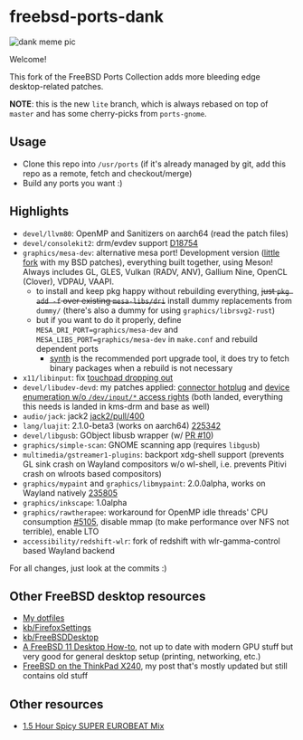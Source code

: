 # freebsd-ports-dank

![dank meme pic](https://unrelentingtech.s3.dualstack.eu-west-1.amazonaws.com/dankbsd.jpg?1)

Welcome!

This fork of the FreeBSD Ports Collection adds more bleeding edge desktop-related patches.

**NOTE**: this is the new `lite` branch, which is always rebased on top of `master` and has some cherry-picks from `ports-gnome`.

## Usage

- Clone this repo into `/usr/ports` (if it's already managed by git, add this repo as a remote, fetch and checkout/merge)
- Build any ports you want :)

## Highlights

- `devel/llvm80`: OpenMP and Sanitizers on aarch64 (read the patch files)
- `devel/consolekit2`: drm/evdev support [D18754](https://reviews.freebsd.org/D18754)
- `graphics/mesa-dev`: alternative mesa port! Development version ([little fork](https://github.com/myfreeweb/mesa) with my BSD patches), everything built together, using Meson! Always includes GL, GLES, Vulkan (RADV, ANV), Gallium Nine, OpenCL (Clover), VDPAU, VAAPI.
	- to install and keep pkg happy without rebuilding everything, ~~just `pkg add -f` over existing `mesa-libs/dri`~~ install dummy replacements from `dummy/` (there's also a dummy for using `graphics/librsvg2-rust`)
	- but if you want to do it properly, define `MESA_DRI_PORT=graphics/mesa-dev` and `MESA_LIBS_PORT=graphics/mesa-dev` in `make.conf` and rebuild dependent ports
		- [synth](https://github.com/jrmarino/synth) is the recommended port upgrade tool, it does try to fetch binary packages when a rebuild is not necessary
- `x11/libinput`: fix [touchpad dropping out](https://blog.grem.de/pages/t470s.html)
- `devel/libudev-devd`: my patches applied: [connector hotplug](https://github.com/FreeBSDDesktop/libudev-devd/pull/7) and [device enumeration w/o `/dev/input/*` access rights](https://github.com/FreeBSDDesktop/libudev-devd/pull/8) (both landed, everything this needs is landed in kms-drm and base as well)
- `audio/jack`: jack2 [jack2/pull/400](https://github.com/jackaudio/jack2/pull/400)
- `lang/luajit`: 2.1.0-beta3 (works on aarch64) [225342](https://bugs.freebsd.org/bugzilla/show_bug.cgi?id=225342)
- `devel/libgusb`: GObject libusb wrapper (w/ [PR #10](https://github.com/hughsie/libgusb/pull/10))
- `graphics/simple-scan`: GNOME scanning app (requires `libgusb`)
- `multimedia/gstreamer1-plugins`: backport xdg-shell support (prevents GL sink crash on Wayland compositors w/o wl-shell, i.e. prevents Pitivi crash on wlroots based compositors)
- `graphics/mypaint` and `graphics/libmypaint`: 2.0.0alpha, works on Wayland natively [235805](https://bugs.freebsd.org/bugzilla/show_bug.cgi?id=235805)
- `graphics/inkscape`: 1.0alpha
- `graphics/rawtherapee`: workaround for OpenMP idle threads' CPU consumption [#5105](https://github.com/Beep6581/RawTherapee/issues/5105), disable mmap (to make performance over NFS not terrible), enable LTO
- `accessibility/redshift-wlr`: fork of redshift with wlr-gamma-control based Wayland backend

For all changes, just look at the commits :)

## Other FreeBSD desktop resources

- [My dotfiles](https://github.com/myfreeweb/dotfiles)
- [kb/FirefoxSettings](https://unrelenting.technology/kb/FirefoxSettings)
- [kb/FreeBSDDesktop](https://unrelenting.technology/kb/FreeBSDDesktop)
- [A FreeBSD 11 Desktop How-to](https://cooltrainer.org/a-freebsd-desktop-howto/), not up to date with modern GPU stuff but very good for general desktop setup (printing, networking, etc.)
- [FreeBSD on the ThinkPad X240](https://unrelenting.technology/articles/freebsd-on-the-thinkpad-x240), my post that's mostly updated but still contains old stuff

## Other resources

- [1.5 Hour Spicy SUPER EUROBEAT Mix](https://www.youtube.com/watch?v=6ftCIfHwqtg)
